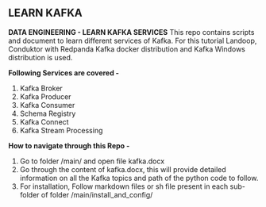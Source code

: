 ## LEARN KAFKA
**DATA ENGINEERING - LEARN KAFKA SERVICES**
This repo contains scripts and document to learn different services of Kafka. For this tutorial Landoop, Conduktor with Redpanda Kafka docker distribution and Kafka Windows distribution is used.

**Following Services are covered -**
1. Kafka Broker
2. Kafka Producer
3. Kafka Consumer
4. Schema Registry
5. Kafka Connect
6. Kafka Stream Processing

**How to navigate through this Repo -**
1. Go to folder /main/ and open file kafka.docx
2. Go through the content of kafka.docx, this will provide detailed information on all the Kafka topics  and path of the python code to follow.
3. For installation, Follow markdown files or sh file present in each sub-folder of folder /main/install_and_config/
